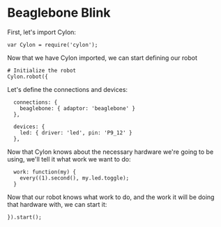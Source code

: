 # Beaglebone Blink

First, let's import Cylon:

    var Cylon = require('cylon');

Now that we have Cylon imported, we can start defining our robot

    # Initialize the robot
    Cylon.robot({

Let's define the connections and devices:

      connections: {
        beaglebone: { adaptor: 'beaglebone' }
      },

      devices: {
        led: { driver: 'led', pin: 'P9_12' }
      },

Now that Cylon knows about the necessary hardware we're going to be using, we'll
tell it what work we want to do:

      work: function(my) {
        every((1).second(), my.led.toggle);
      }

Now that our robot knows what work to do, and the work it will be doing that
hardware with, we can start it:

    }).start();
